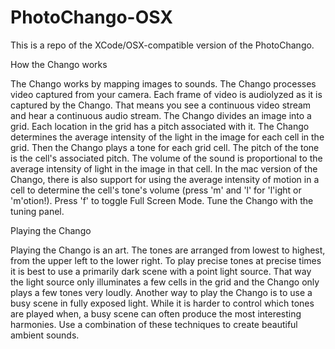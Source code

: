 PhotoChango-OSX
===============

This is a repo of the XCode/OSX-compatible version of the PhotoChango.

How the Chango works

The Chango works by mapping images to sounds. The Chango processes video captured from your camera. Each frame of video is audiolyzed as it is captured by the Chango. That means you see a continuous video stream and hear a continuous audio stream. The Chango divides an image into a grid. Each location in the grid has a pitch associated with it. The Chango determines the average intensity of the light in the image for each cell in the grid. Then the Chango plays a tone for each grid cell. The pitch of the tone is the cell's associated pitch. The volume of the sound is proportional to the average intensity of light in the image in that cell. In the mac version of the Chango, there is also support for using the average intensity of motion in a cell to determine the cell's tone's volume (press 'm' and 'l' for 'l'ight or 'm'otion!).  Press 'f' to toggle Full Screen Mode.  Tune the Chango with the tuning panel.

Playing the Chango

Playing the Chango is an art. The tones are arranged from lowest to highest, from the upper left to the lower right. To play precise tones at precise times it is best to use a primarily dark scene with a point light source. That way the light source only illuminates a few cells in the grid and the Chango only plays a few tones very loudly. Another way to play the Chango is to use a busy scene in fully exposed light. While it is harder to control which tones are played when, a busy scene can often produce the most interesting harmonies. Use a combination of these techniques to create beautiful ambient sounds.

